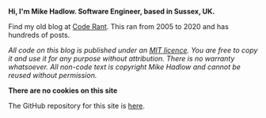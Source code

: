 __Hi, I'm Mike Hadlow. Software Engineer, based in Sussex, UK.__

Find my old blog at [Code Rant](http://mikehadlow.blogspot.com/). This ran from 2005 to 2020 and has hundreds of posts.

_All code on this blog is published under an [MIT licence](https://opensource.org/licenses/MIT). You are free to copy it and use it for any purpose without attribution. There is no warranty whatsoever. All non-code text is copyright Mike Hadlow and cannot be reused without permission._

__There are no cookies on this site__

The GitHub repository for this site is [here](https://github.com/mikehadlow/mikehadlow.github.io).

